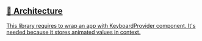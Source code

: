 ## [📄️<!-- --> <!-- -->Architecture](/react-native-keyboard-controller/pr-preview/pr-1016/docs/recipes/architecture.md)

[This library requires to wrap an app with KeyboardProvider component. It's needed because it stores animated values in context.](/react-native-keyboard-controller/pr-preview/pr-1016/docs/recipes/architecture.md)
